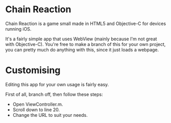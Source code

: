 Chain Reaction
==============

Chain Reaction is a game small made in HTML5 and Objective-C for devices running iOS.

It's a fairly simple app that uses WebView (mainly because I'm not great with Objective-C). You're free to make a branch of this for your own project, you can pretty much do anything with this, since it just loads a webpage.

Customising
==============
Editing this app for your own usage is fairly easy.

First of all, branch off, then follow these steps:
* Open ViewController.m.
* Scroll down to line 20.
* Change the URL to suit your needs.
